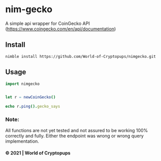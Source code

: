 # nim-gecko

A simple api wrapper for CoinGecko API (https://www.coingecko.com/en/api/documentation)

## Install

```
nimble install https://github.com/World-of-Cryptopups/nimgecko.git
```

## Usage

```nim
import nimgecko


let r = newCoinGecko()

echo r.ping().gecko_says
```

### Note:

All functions are not yet tested and not assured to be working 100% correctly and fully. Either the endpoint was wrong or wrong query implementation.

#### &copy; 2021 | World of Cryptopups
